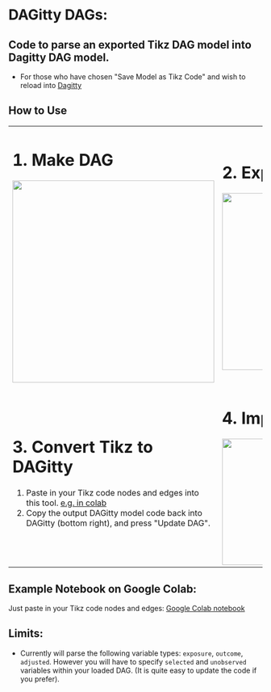 # DAGitty DAGs:
## Code to parse an exported Tikz DAG model into Dagitty DAG model. 

- For those who have chosen "Save Model as Tikz Code" and wish to reload into [Dagitty](https://www.dagitty.net/dags.html)

## How to Use
<table>
  <tr>
    <td>
      <h1>1. Make DAG</h1>
      <img src="https://github.com/pmdscully/DagittyDAGs/assets/3637403/16f6a1db-43c2-4e24-91bd-897e0a813063" width="400px"/>
    </td>
    <td>
      <h1>2. Export to TIKZ</h1>
      <img src="https://github.com/pmdscully/DagittyDAGs/assets/3637403/9416cdde-b2fa-4230-af22-c77a3a6cbd88" width="350px"/>
    </td>
  </tr>
  <tr>
    <td>
      <h1>3. Convert Tikz to DAGitty</h1>
      <ol>
        <li>
        Paste in your Tikz code nodes and edges into this tool. <a href="https://colab.research.google.com/drive/1XQopJki5su_BFDreTBMJNFtuaRe46YLy?usp=sharing">e.g. in colab</a>
        </li>
        <li>
          Copy the output DAGitty model code back into DAGitty (bottom right), and press "Update DAG".
        </li>
      </ol>
    </td>
    <td>
      <h1>4. Import into DAGitty</h1>
      <img src="https://github.com/pmdscully/DagittyDAGs/assets/3637403/93e4cc3a-37da-4e61-af5d-0d2919be758e" width="250px"/>
    </td>
  </tr>
</table>

## Example Notebook on Google Colab:
Just paste in your Tikz code nodes and edges:
[Google Colab notebook](https://colab.research.google.com/drive/1XQopJki5su_BFDreTBMJNFtuaRe46YLy?usp=sharing)

## Limits:
- Currently will parse the following variable types: `exposure`, `outcome`, `adjusted`. However you will have to specify `selected` and `unobserved` variables within your loaded DAG. (It is quite easy to update the code if you prefer).
